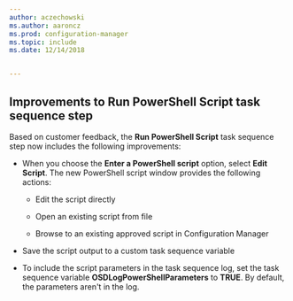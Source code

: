 ```yaml
---
author: aczechowski
ms.author: aaroncz
ms.prod: configuration-manager
ms.topic: include
ms.date: 12/14/2018


---
```


## <a name="bkmk_posh"></a> Improvements to Run PowerShell Script task sequence step
<!--3556028 fka 1359389-->
Based on customer feedback, the **Run PowerShell Script** task sequence step now includes the following improvements:  

- When you choose the **Enter a PowerShell script** option, select **Edit Script**. The new PowerShell script window provides the following actions:  

    - Edit the script directly  

    - Open an existing script from file  

    - Browse to an existing approved script in Configuration Manager

- Save the script output to a custom task sequence variable  

- To include the script parameters in the task sequence log, set the task sequence variable **OSDLogPowerShellParameters** to **TRUE**. By default, the parameters aren't in the log.  

